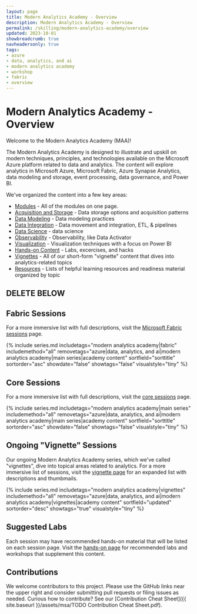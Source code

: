 ```yaml
---
layout: page
title: Modern Analytics Academy - Overview
description: Modern Analytics Academy - Overview
permalink: /skilling/modern-analytics-academy/overview
updated: 2023-10-01
showbreadcrumb: true
navheadersonly: true
tags:
- azure
- data, analytics, and ai
- modern analytics academy
- workshop
- fabric
- overview
---
```


# Modern Analytics Academy - Overview

Welcome to the Modern Analytics Academy (MAA)! 

The Modern Analytics Academy is designed to illustrate and upskill on modern techniques, principles, and technologies available on the Microsoft Azure platform related to data and analytics. The content will explore analytics in Microsoft Azure, Microsoft Fabric, Azure Synapse Analytics, data modeling and storage, event processing, data governance, and Power BI. 

We've organized the content into a few key areas:

* [Modules](/PartnerResources/skilling/modern-analytics-academy/modules) - All of the modules on one page.
 * [Acquisition and Storage](/PartnerResources/skilling/modern-analytics-academy/modules/acquisition) - Data storage options and acquisition patterns
 * [Data Modeling](/PartnerResources/skilling/modern-analytics-academy/modules/modeling) - Data modeling practices
 * [Data Integration](/PartnerResources/skilling/modern-analytics-academy/modules/integration) - Data movement and integration, ETL, & pipelines
 * [Data Science](/PartnerResources/skilling/modern-analytics-academy/modules/datascience) - data science
 * [Observability](/PartnerResources/skilling/modern-analytics-academy/modules/observability) - Observability, like Data Activator
 * [Visualization](/PartnerResources/skilling/modern-analytics-academy/modules/visualization) - Visualization techniques with a focus on Power BI
* [Hands-on Content](/PartnerResources/skilling/modern-analytics-academy/hands-on) - Labs, excercises, and hacks
* [Vignettes](/PartnerResources/skilling/modern-analytics-academy/vignettes) - All of our short-form "vignette" content that dives into analytics-related topics
* [Resources](/PartnerResources/skilling/modern-analytics-academy/resources) - Lists of helpful learning resources and readiness material organized by topic

## DELETE BELOW

## Fabric Sessions

For a more immersive list with full descriptions, visit the [Microsoft Fabric sessions](/PartnerResources/skilling/modern-analytics-academy/fabric) page.

{% include series.md 
    includetags="modern analytics academy|fabric" includemethod="all" 
    removetags="azure|data, analytics, and ai|modern analytics academy|main series|academy content" 
    sortfield="sorttitle" sortorder="asc" showdate="false" showtags="false"
    visualstyle="tiny"
%}

## Core Sessions

For a more immersive list with full descriptions, visit the [core sessions](/PartnerResources/skilling/modern-analytics-academy/core-sessions) page.

{% include series.md 
    includetags="modern analytics academy|main series" includemethod="all" 
    removetags="azure|data, analytics, and ai|modern analytics academy|main series|academy content" 
    sortfield="sorttitle" sortorder="asc" showdate="false" showtags="false"
    visualstyle="tiny"
%}

## Ongoing "Vignette" Sessions

Our ongoing Modern Analytics Academy series, which we've called "vignettes", dive into topical areas related to analytics. For a more immersive list of sessions, visit the 
[vignette page](/PartnerResources/skilling/modern-analytics-academy/vignettes) for an expanded list with descriptions and thumbmails.

{% include series.md 
    includetags="modern analytics academy|vignettes" includemethod="all" 
    removetags="azure|data, analytics, and ai|modern analytics academy|vignettes|academy content" 
    sortfield="updated" sortorder="desc" showtags="true"
    visualstyle="tiny"
%}

## Suggested Labs

Each session may have recommended hands-on material that will be listed on each session page. Visit the [hands-on page](/PartnerResources/skilling/modern-analytics-academy/hands-on) for 
recommended labs and workshops that supplement this content.

## Contributions

We welcome contributors to this project. Please use the GitHub links near the upper right and consider submitting pull requests or filing issues as needed. Curious how to contribute? See our [Contribution Cheat Sheet]({{ site.baseurl }}/assets/msa/TODO Contribution Cheat Sheet.pdf).
